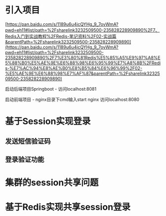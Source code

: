 # 引入项目

[https://pan.baidu.com/s/1189u6u4icQYHg_9_7ovWmA?pwd=eh11#list/path=%2Fsharelink3232509500-235828228909890%2F7、Redis入门到实战教程%2FRedis-笔记资料%2F02-实战篇&parentPath=%2Fsharelink3232509500-235828228909890](https://pan.baidu.com/s/1189u6u4icQYHg_9_7ovWmA?pwd=eh11#list/path=%2Fsharelink3232509500-235828228909890%2F7%E3%80%81Redis%E5%85%A5%E9%97%A8%E5%88%B0%E5%AE%9E%E6%88%98%E6%95%99%E7%A8%8B%2FRedis-%E7%AC%94%E8%AE%B0%E8%B5%84%E6%96%99%2F02-%E5%AE%9E%E6%88%98%E7%AF%87&parentPath=%2Fsharelink3232509500-235828228909890)


启动后端项目Springboot - 访问localhost:8081

启动前端项目 - nginx目录下cmd输入start nginx 访问localhost:8080

# 基于Session实现登录

## 发送短信验证码

## 登录验证功能

# 集群的session共享问题

  

# 基于Redis实现共享session登录